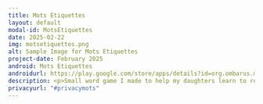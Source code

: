 ```yaml
---
title: Mots Etiquettes
layout: default
modal-id: MotsEtiquettes
date: 2025-02-22
img: motsetiquettes.png
alt: Sample Image for Mots Etiquettes
project-date: February 2025
android: Mots Etiquettes
androidurl: https://play.google.com/store/apps/details?id=org.ombarus.motsetiquettes
description: <p>Small word game I made to help my daughters learn to read based on exercises they had to do at school. Feature 213 images sourced from various free marketplaces, a leaderboard and the ability to add friends and family to compete with getting the best time to read 10, 20 or 50 words.<p>Made using <a href="https://godotengine.org/">Godot Engine</a></p>
privacyurl: "#privacymots"
---
```

